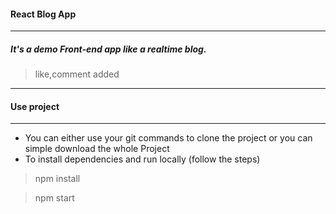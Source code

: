 #### React Blog App

---

##### It's a demo Front-end app like a realtime blog.

> like,comment added

---

#### Use project

---

- You can either use your git commands to clone the project or you can simple download the whole Project
- To install dependencies and run locally (follow the steps)
> npm install

> npm start
